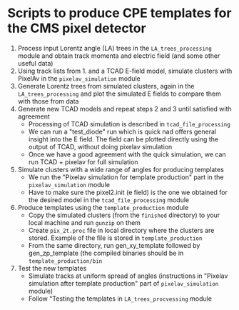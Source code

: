 # Scripts to produce CPE templates for the CMS pixel detector
1. Process input Lorentz angle (LA) trees in the `LA_trees_processing` module and obtain track momenta and electric field (and some other useful data)
2. Using track lists from 1. and a TCAD E-field model, simulate clusters with PixelAv in the `pixelav_simulation` module
3. Generate Lorentz trees from simulated clusters, again in the `LA_trees_processing` and plot the simulated E fields to compare them with those from data
4. Generate new TCAD models and repeat steps 2 and 3 until satisfied with agreement
   - Processing of TCAD simulation is described in `tcad_file_processing`
   - We can run a "test_diode" run which is quick nad offers general insight into the E field. The field can be plotted directly using the output of TCAD, without doing pixelav simulation
   - Once we have a good agreement with the quick simulation, we can run TCAD + pixelav for full simulation
5. Simulate clusters with a wide range of angles for producing templates
   - We run the "Pixelav simulation for template production" part in  the `pixelav_simulation` module
   - Have to make sure the pixel2.init (e field) is the one we obtained for the desired model in the `tcad_file_processing` module
6. Produce templates using the `template_production` module
   - Copy the simulated clusters (from the `finished` directory) to your local machine and run `gunzip` on them
   - Create `pix_2t.proc` file in local directory where the clusters are stored. Example of the file is stored in `template_production`
   - From the same directory, run gen_xy_template followed by gen_zp_template (the compiled binaries should be in `template_production/bin`
7. Test the new templates
   - Simulate tracks at uniform spread of angles (instructions in "Pixelav simulation after template production" part of `pixelav_simulation` module)
   - Follow "Testing the templates in `LA_trees_procvessing` module
